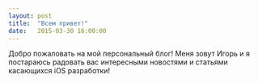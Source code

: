 ```yaml
---
layout: post
title:  "Всем привет!"
date:   2015-03-30 16:00:00
---
```

Добро пожаловать на мой персональный блог! 
Меня зовут Игорь и я постараюсь радовать вас интересными новостями и статьями касающихся iOS разработки!

